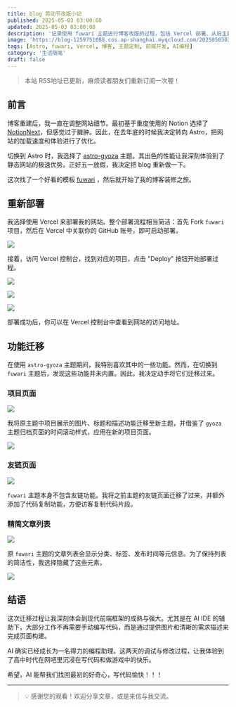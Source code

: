 ```yaml
---
title: blog 劳动节改版小记
published: 2025-05-03 03:00:00
updated: 2025-05-03 03:00:00
description: '记录使用 fuwari 主题进行博客改版的过程，包括 Vercel 部署、从旧主题迁移功能（项目、友链、文章列表样式）以及使用 AI IDE 辅助开发的体验。'
image: 'https://blog-1259751088.cos.ap-shanghai.myqcloud.com/20250503031704734.png?imageSlim'
tags: [Astro, fuwari, Vercel, 博客, 主题定制, 前端开发, AI编程]
category: '生活随笔'
draft: false
---
```


> 本站 RSS地址已更新，麻烦读者朋友们重新订阅一次喔！

## 前言

博客重建后，我一直在调整网站细节。最初基于重度使用的 Notion 选择了 [NotionNext](https://notion-next-kohl-rho-39.vercel.app/)，但感觉过于臃肿。因此，在去年底的时候我决定转向 Astro，把网站的加载速度和体验进行了优化。

切换到 Astro 时，我选择了 [astro-gyoza](https://github.com/lxchapu/astro-gyoza) 主题。其出色的性能让我深刻体验到了静态网站的极速优势。正好五一放假，我决定把 blog 重新做一下。

这次找了一个好看的模板 [fuwari](https://github.com/saicaca/fuwari) ，然后就开始了我的博客装修之旅。

## 重新部署

我选择使用 Vercel 来部署我的网站。整个部署流程相当简洁：首先 Fork `fuwari` 项目，然后在 Vercel 中关联你的 GitHub 账号，即可启动部署。

![](https://blog-1259751088.cos.ap-shanghai.myqcloud.com/20250502234237550.png?imageSlim)

接着，访问 Vercel 控制台，找到对应的项目，点击 "Deploy" 按钮开始部署过程。

![](https://blog-1259751088.cos.ap-shanghai.myqcloud.com/20250502234327982.png?imageSlim)

![](https://blog-1259751088.cos.ap-shanghai.myqcloud.com/20250502234432832.png?imageSlim)

![](https://blog-1259751088.cos.ap-shanghai.myqcloud.com/20250502234451092.png?imageSlim)

部署成功后，你可以在 Vercel 控制台中查看到网站的访问地址。

## 功能迁移

在使用 `astro-gyoza` 主题期间，我特别喜欢其中的一些功能。然而，在切换到 `fuwari` 主题后，发现这些功能并未内置。因此，我决定动手将它们迁移过来。

### 项目页面

![](https://blog-1259751088.cos.ap-shanghai.myqcloud.com/20250502234738212.png?imageSlim)

我将原主题中项目展示的图片、标题和描述功能迁移至新主题，并借鉴了 `gyoza` 主题归档页面的时间滚动样式，应用在新的项目页面。

![](https://blog-1259751088.cos.ap-shanghai.myqcloud.com/20250503025806690.png?imageSlim)

### 友链页面

![](https://blog-1259751088.cos.ap-shanghai.myqcloud.com/20250503030027875.png?imageSlim)

`fuwari` 主题本身不包含友链功能。我将之前主题的友链页面迁移了过来，并额外添加了代码复制功能，方便访客复制代码片段。

### 精简文章列表

![](https://blog-1259751088.cos.ap-shanghai.myqcloud.com/20250503030217022.png?imageSlim)

原 `fuwari` 主题的文章列表会显示分类、标签、发布时间等元信息。为了保持列表的简洁性，我选择隐藏了这些元素。

![](https://blog-1259751088.cos.ap-shanghai.myqcloud.com/20250503030317637.png?imageSlim)

## 结语

这次迁移过程让我深刻体会到现代前端框架的成熟与强大。尤其是在 AI IDE 的辅助下，大部分工作不再需要手动编写代码，而是通过提供图片和清晰的需求描述来完成页面构建。

AI 确实已经成长为一名得力的编程助理。这两天的调试与修改过程，让我体验到了高中时代在网吧里沉浸在写代码和做游戏中的快乐。

希望，AI 能帮我们找回最初的好奇心，写代码愉快！！！

---

> 💡 感谢您的观看！欢迎分享文章，或是来信与我交流。
